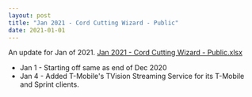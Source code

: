 ```yaml
---
layout: post
title: "Jan 2021 - Cord Cutting Wizard - Public"
date: 2021-01-01
---
```

<p>An update for Jan of 2021. <a href="/Jan 2021 - Cord Cutting Wizard - Public.xlsx">Jan 2021 - Cord Cutting Wizard - Public.xlsx</a>
  <p>
    <ul>
      <li>Jan 1 - Starting off same as end of Dec 2020
      <li>Jan 4 - Added T-Mobile's TVision Streaming Service for its T-Mobile and Sprint clients.
